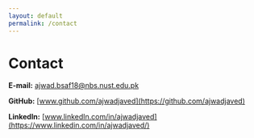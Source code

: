 ```yaml
---
layout: default
permalink: /contact
---
```


# Contact

**E-mail:** [ajwad.bsaf18@nbs.nust.edu.pk](mailto:ajwad.bsaf18@nbs.nust.edu.pk)

**GitHub:** [www.github.com/ajwadjaved](https://github.com/ajwadjaved)
 
**LinkedIn:** [www.linkedIn.com/in/ajwadjaved](https://www.linkedin.com/in/ajwadjaved/)
	

